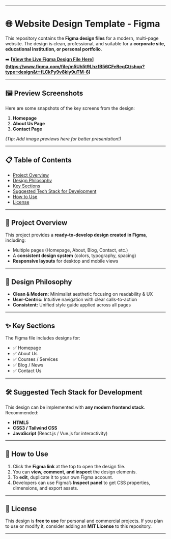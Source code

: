 
---

# 🌐 Website Design Template - Figma

This repository contains the **Figma design files** for a modern, multi-page website. The design is clean, professional, and suitable for a **corporate site, educational institution, or personal portfolio**.

➡️ **[[View the Live Figma Design File Here](#)](https://www.figma.com/file/m5Uh5t9LhzfB56CFeRegCt/shop?type=design&t=fLCkPy9v8kiy9uTM-6)**

<!-- Replace the `#` with your actual public Figma share link -->  

---

## 🖼️ Preview Screenshots

Here are some snapshots of the key screens from the design:

1. **Homepage**
2. **About Us Page**
3. **Contact Page**

*(Tip: Add image previews here for better presentation!)*

---

## 📋 Table of Contents

* [Project Overview](#-project-overview)
* [Design Philosophy](#-design-philosophy)
* [Key Sections](#-key-sections)
* [Suggested Tech Stack for Development](#-suggested-tech-stack-for-development)
* [How to Use](#-how-to-use)
* [License](#-license)

---

## 🌟 Project Overview

This project provides a **ready-to-develop design created in Figma**, including:

* Multiple pages (Homepage, About, Blog, Contact, etc.)
* A **consistent design system** (colors, typography, spacing)
* **Responsive layouts** for desktop and mobile views

---

## 🎨 Design Philosophy

* **Clean & Modern:** Minimalist aesthetic focusing on readability & UX
* **User-Centric:** Intuitive navigation with clear calls-to-action
* **Consistent:** Unified style guide applied across all pages

---

## ✨ Key Sections

The Figma file includes designs for:

* ✅ Homepage
* ✅ About Us
* ✅ Courses / Services
* ✅ Blog / News
* ✅ Contact Us

---

## 🛠️ Suggested Tech Stack for Development

This design can be implemented with **any modern frontend stack**. Recommended:

* **HTML5**
* **CSS3 / Tailwind CSS**
* **JavaScript** (React.js / Vue.js for interactivity)

---

## 🚀 How to Use

1. Click the **Figma link** at the top to open the design file.
2. You can **view, comment, and inspect** the design elements.
3. To **edit**, duplicate it to your own Figma account.
4. Developers can use Figma’s **Inspect panel** to get CSS properties, dimensions, and export assets.

---

## 📄 License

This design is **free to use** for personal and commercial projects.
If you plan to use or modify it, consider adding an **MIT License** to this repository.

---

